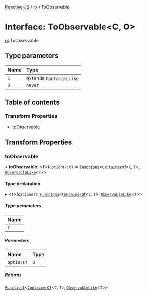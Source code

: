 [Reactive-JS](../README.md) / [rx](../modules/rx.md) / ToObservable

# Interface: ToObservable<C, O\>

[rx](../modules/rx.md).ToObservable

## Type parameters

| Name | Type |
| :------ | :------ |
| `C` | extends [`ContainerLike`](containers.ContainerLike.md) |
| `O` | `never` |

## Table of contents

### Transform Properties

- [toObservable](rx.ToObservable.md#toobservable)

## Transform Properties

### toObservable

• **toObservable**: <T\>(`options?`: `O`) => [`Function1`](../modules/functions.md#function1)<[`ContainerOf`](../modules/containers.md#containerof)<`C`, `T`\>, [`ObservableLike`](rx.ObservableLike.md)<`T`\>\>

#### Type declaration

▸ <`T`\>(`options?`): [`Function1`](../modules/functions.md#function1)<[`ContainerOf`](../modules/containers.md#containerof)<`C`, `T`\>, [`ObservableLike`](rx.ObservableLike.md)<`T`\>\>

##### Type parameters

| Name |
| :------ |
| `T` |

##### Parameters

| Name | Type |
| :------ | :------ |
| `options?` | `O` |

##### Returns

[`Function1`](../modules/functions.md#function1)<[`ContainerOf`](../modules/containers.md#containerof)<`C`, `T`\>, [`ObservableLike`](rx.ObservableLike.md)<`T`\>\>
